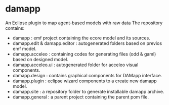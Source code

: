 # damapp
An Eclipse plugin to map agent-based models with raw data
The repository contains:
  - damapp : emf project containing the ecore model and its sources.
  - damapp.edit & damapp.editor : autogenerated folders based on previos emf model.
  - damapp.acceleo : containing codes for generating files (odd & gaml) based on designed model.
  - damapp.acceleo.ui : autogenerated folder for acceleo visual components.
  - damapp.design : contains graphical components for DAMapp interface.
  - damapp.plugin : eclipse wizard components to a create new damapp model.
  - damapp.site : a repository folder to generate installable damapp archive.
  - damapp.general : a parent project containing the parent pom file.
